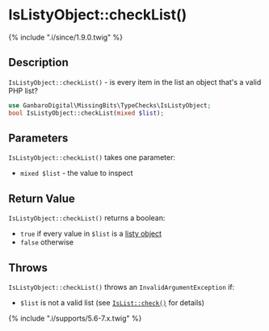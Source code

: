 # IsListyObject::checkList()

{% include ".i/since/1.9.0.twig" %}

## Description

`IsListyObject::checkList()` - is every item in the list an object that's a valid PHP list?

```php
use GanbaroDigital\MissingBits\TypeChecks\IsListyObject;
bool IsListyObject::checkList(mixed $list);
```

## Parameters

`IsListyObject::checkList()` takes one parameter:

* `mixed $list` - the value to inspect

## Return Value

`IsListyObject::checkList()` returns a boolean:

* `true` if every value in `$list` is a [listy object](IsListyObject.check.html)
* `false` otherwise

## Throws

`IsListyObject::checkList()` throws an `InvalidArgumentException` if:

* `$list` is not a valid list (see [`IsList::check()`](IsList.check.html) for details)

{% include ".i/supports/5.6-7.x.twig" %}
